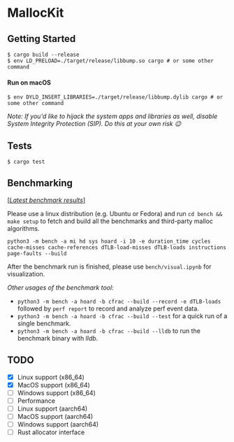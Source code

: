# MallocKit

## Getting Started

```console
$ cargo build --release
$ env LD_PRELOAD=./target/release/libbump.so cargo # or some other command
```
#### Run on macOS

```console
$ env DYLD_INSERT_LIBRARIES=./target/release/libbump.dylib cargo # or some other command
```

*Note: If you'd like to hijack the system apps and libraries as well, disable System Integrity Protection (SIP). Do this at your own risk 😉*

## Tests

```console
$ cargo test
```

## Benchmarking

[[_Latest benchmark results_]](https://github.com/wenyuzhao/MallocKit/blob/main/bench/visual.ipynb)

Please use a linux distribution (e.g. Ubuntu or Fedora) and run `cd bench && make setup` to fetch and build all the benchmarks and third-party malloc algorithms.

```
python3 -m bench -a mi hd sys hoard -i 10 -e duration_time cycles cache-misses cache-references dTLB-load-misses dTLB-loads instructions page-faults --build
```

After the benchmark run is finished, please use `bench/visual.ipynb` for visualization.

_Other usages of the benchmark tool:_

* `python3 -m bench -a hoard -b cfrac --build --record -e dTLB-loads` followed by `perf report` to record and analyze perf event data.
* `python3 -m bench -a hoard -b cfrac --build --test` for a quick run of a single benchmark.
* `python3 -m bench -a hoard -b cfrac --build --lldb` to run the benchmark binary with _lldb_.

## TODO

- [x] Linux support (x86_64)
- [x] MacOS support (x86_64)
- [ ] Windows support (x86_64)
- [ ] Performance
- [ ] Linux support (aarch64)
- [ ] MacOS support (aarch64)
- [ ] Windows support (aarch64)
- [ ] Rust allocator interface
